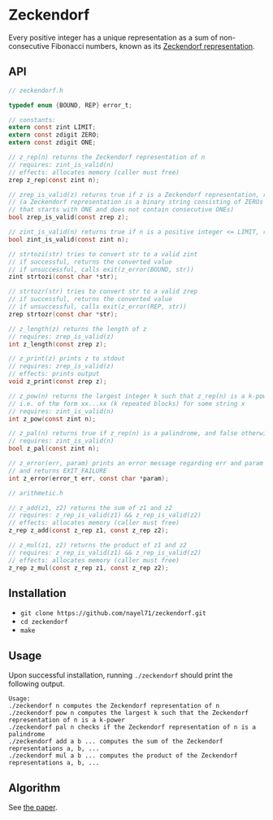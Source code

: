 # Zeckendorf

Every positive integer has a unique representation as a sum of non-consecutive Fibonacci numbers, known as its [Zeckendorf representation](https://oeis.org/wiki/Zeckendorf_representation).

## API

```C
// zeckendorf.h

typedef enum {BOUND, REP} error_t;

// constants:
extern const zint LIMIT;
extern const zdigit ZERO;
extern const zdigit ONE;

// z_rep(n) returns the Zeckendorf representation of n
// requires: zint_is_valid(n) 
// effects: allocates memory (caller must free)
zrep z_rep(const zint n);

// zrep_is_valid(z) returns true if z is a Zeckendorf representation, returns false otherwise
// (a Zeckendorf representation is a binary string consisting of ZEROs and ONEs,
// that starts with ONE and does not contain consecutive ONEs)
bool zrep_is_valid(const zrep z);

// zint_is_valid(n) returns true if n is a positive integer <= LIMIT, returns false otherwise
bool zint_is_valid(const zint n);

// strtozi(str) tries to convert str to a valid zint
// if successful, returns the converted value
// if unsuccessful, calls exit(z_error(BOUND, str))
zint strtozi(const char *str);

// strtozr(str) tries to convert str to a valid zrep
// if successful, returns the converted value
// if unsuccessful, calls exit(z_error(REP, str))
zrep strtozr(const char *str);

// z_length(z) returns the length of z
// requires: zrep_is_valid(z)
int z_length(const zrep z);

// z_print(z) prints z to stdout
// requires: zrep_is_valid(z)
// effects: prints output
void z_print(const zrep z);

// z_pow(n) returns the largest integer k such that z_rep(n) is a k-power
// i.e. of the form xx...xx (k repeated blocks) for some string x
// requires: zint_is_valid(n) 
int z_pow(const zint n);

// z_pal(n) returns true if z_rep(n) is a palindrome, and false otherwise
// requires: zint_is_valid(n) 
bool z_pal(const zint n);

// z_error(err, param) prints an error message regarding err and param to stderr
// and returns EXIT_FAILURE
int z_error(error_t err, const char *param);

// arithmetic.h

// z_add(z1, z2) returns the sum of z1 and z2
// requires: z_rep_is_valid(z1) && z_rep_is_valid(z2)
// effects: allocates memory (caller must free)
z_rep z_add(const z_rep z1, const z_rep z2);

// z_mul(z1, z2) returns the product of z1 and z2
// requires: z_rep_is_valid(z1) && z_rep_is_valid(z2)
// effects: allocates memory (caller must free)
z_rep z_mul(const z_rep z1, const z_rep z2);
```

## Installation

- `git clone https://github.com/nayel71/zeckendorf.git`
- `cd zeckendorf`
- `make`

## Usage

Upon successful installation, running `./zeckendorf` should print the following output.

```
Usage:
./zeckendorf n computes the Zeckendorf representation of n
./zeckendorf pow n computes the largest k such that the Zeckendorf representation of n is a k-power
./zeckendorf pal n checks if the Zeckendorf representation of n is a palindrome
./zeckendorf add a b ... computes the sum of the Zeckendorf representations a, b, ...
./zeckendorf mul a b ... computes the product of the Zeckendorf representations a, b, ...
```

## Algorithm

See [the paper](AhlbachUsatineFrougnyPippenger.pdf).
